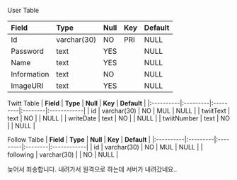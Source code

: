 User Table


| **Field** | **Type** | **Null** | **Key** | **Default** |
|:----------|:---------|:---------|:--------|:------------|
| Id        | varchar(30) | NO       | PRI     | NULL        |
| Password  | text     | YES      |         | NULL        |
| Name      | text     | YES      |         | NULL        |
| Information | text     | NO       |         | NULL        |
| ImageURI  | text     | YES      |         | NULL        |


Twitt Table
| **Field** | **Type** | **Null** | **Key** | **Default** |
|:----------|:---------|:---------|:--------|:------------|
| id        | varchar(30) | NO       | MUL     | NULL        |
| twiitText | text     | NO       |         | NULL        |
| writeDate | text     | NO       |         | NULL        |
| twiitNumber | text     | NO       |         | NULL        |



Follow Talbe
| **Field** | **Type** | **Null** | **Key** | **Default** |
|:----------|:---------|:---------|:--------|:------------|
| id        | varchar(30) | NO       | MUL     | NULL        |
| following | varchar(30) |          | NO      | NULL        |



늦어서 죄송합니다. 내려가서 원격으로 하는데 서버가 내려갔네요..